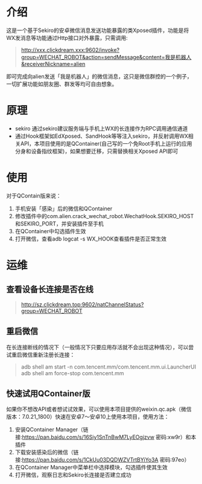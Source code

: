 # 介绍
这是一个基于Sekiro的安卓微信消息发送功能暴露的类Xposed插件，功能是将WX发消息等功能通过Http接口对外暴露，只需调用:

> http://xxx.clickdream.xxx:9602/invoke?group=WECHAT_ROBOT&action=sendMessage&content=我是机器人&receiverNickname=alien

即可完成向alien发送「我是机器人」的微信消息，这只是微信群控的一个例子，一切扩展功能如朋友圈、群发等均可自由想象。

# 原理
- sekiro 通过sekiro建议服务端与手机上WX的长连接作为RPC调用通信通道
- 通过Hook框架如EdXposed、SandHook等等注入sekiro，并反射调用WX相关API，本项目使用的是QContainer(自己写的一个免Root手机上运行的应用分身和设备指纹框架)，如果想要迁移，只需替换相关Xposed API即可

# 使用
对于QContain版来说：
1. 手机安装「感染」后的微信和QContainer
2. 修改插件中的com.alien.crack_wechat_robot.WechatHook.SEKIRO_HOST和SEKIRO_PORT，并安装插件至手机
3. 在QContainer中勾选插件生效
4. 打开微信，查看adb logcat -s WX_HOOK查看插件是否正常生效

# 运维
## 查看设备长连接是否在线
> http://sz.clickdream.top:9602/natChannelStatus?group=WECHAT_ROBOT

## 重启微信
在长连接断线的情况下（一般情况下只要应用存活就不会出现这种情况），可以尝试重启微信重新注册长连接：
> adb shell am start -n com.tencent.mm/com.tencent.mm.ui.LauncherUI
> adb shell am force-stop com.tencent.mm

## 快速试用QContainer版
如果你不想改API或者想试试效果，可以使用本项目提供的weixin.qc.apk（微信版本：7.0.21_1800）快速在安卓7～安卓10上使用本项目，使用方法：
1. 安装QContainer Manager（链接:https://pan.baidu.com/s/16Siy1SnTnBwM7LyEOgjzvw  密码:xw9r）和本插件
2. 下载安装感染后的微信（链接:https://pan.baidu.com/s/1CkUu03DQDWZVTrtBYiYo3A  密码:97eo）
3. 在QContainer Manager中菜单栏中选择模块，勾选插件使其生效
3. 打开微信，观察日志和Sekiro长连接是否建立成功